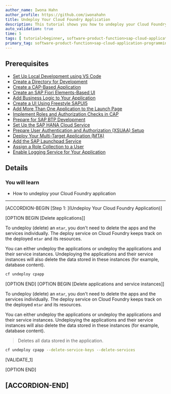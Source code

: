 ```yaml
---
author_name: Iwona Hahn
author_profile: https://github.com/iwonahahn
title: Undeploy Your Cloud Foundry Application
description: This tutorial shows you how to undeploy your Cloud Foundry Application.
auto_validation: true
time: 5
tags: [ tutorial>beginner, software-product-function>sap-cloud-application-programming-model, topic>node-js, products>sap-business-technology-platform, products>sap-fiori]
primary_tag: software-product-function>sap-cloud-application-programming-model
---
```


## Prerequisites
 - [Set Up Local Development using VS Code](btp-app-set-up-local-development)
 - [Create a Directory for Development](btp-app-create-directory)
 - [Create a CAP-Based Application](btp-app-create-cap-application)
 - [Create an SAP Fiori Elements-Based UI](btp-app-create-ui-fiori-elements)
 - [Add Business Logic to Your Application](btp-app-cap-business-logic)
 - [Create a UI Using Freestyle SAPUI5](btp-app-create-ui-freestyle-sapui5)
 - [Add More Than One Application to the Launch Page](btp-app-launchpage)
 - [Implement Roles and Authorization Checks in CAP](btp-app-cap-roles)
 - [Prepare for SAP BTP Development](btp-app-prepare-btp)
 - [Set Up the SAP HANA Cloud Service](btp-app-hana-cloud-setup)
 - [Prepare User Authentication and Authorization (XSUAA) Setup](btp-app-prepare-xsuaa)
 - [Deploy Your Multi-Target Application (MTA)](btp-app-cap-mta-deployment)
 - [Add the SAP Launchpad Service](btp-app-launchpad-service)
 - [Assign a Role Collection to a User](btp-app-role-assignment)
 - [Enable Logging Service for Your Application](btp-app-logging)

## Details
### You will learn

 - How to undeploy your Cloud Foundry application
 

---

[ACCORDION-BEGIN [Step 1: ](Undeploy Your Cloud Foundry Application)]

[OPTION BEGIN [Delete applications]]

To undeploy (delete) an `mtar`, you don't need to delete the apps and the services individually. The deploy service on Cloud Foundry keeps track on the deployed `mtar` and its resources.

You can either undeploy the applications or undeploy the applications and their service instances. Undeploying the applications and their service instances will also delete the data stored in these instances (for example, database content).

```bash
cf undeploy cpapp
```


[OPTION END]
[OPTION BEGIN [Delete applications and service instances]]

To undeploy (delete) an `mtar`, you don't need to delete the apps and the services individually. The deploy service on Cloud Foundry keeps track on the deployed `mtar` and its resources.

You can either undeploy the applications or undeploy the applications and their service instances. Undeploying the applications and their service instances will also delete the data stored in these instances (for example, database content).

> Deletes all data stored in the application.

```bash
cf undeploy cpapp --delete-service-keys --delete-services
```

[VALIDATE_1]

[OPTION END]


[ACCORDION-END]
---